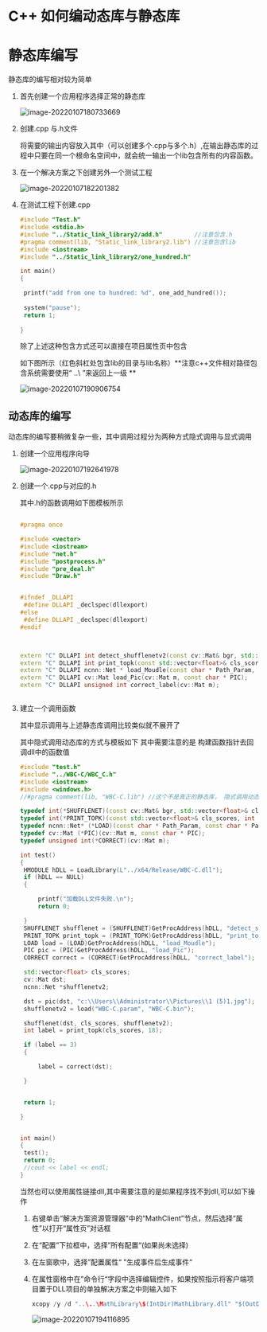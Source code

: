 # C++ 如何编动态库与静态库



# 静态库编写

静态库的编写相对较为简单

1. 首先创建一个应用程序选择正常的静态库

   ![image-20220107180733669](C:\Users\Administrator\AppData\Roaming\Typora\typora-user-images\image-20220107180733669.png)

2. 创建.cpp 与.h文件

   将需要的输出内容放入其中（可以创建多个.cpp与多个.h）,在输出静态库的过程中只要在同一个根命名空间中，就会统一输出一个lib包含所有的内容函数。

3. 在一个解决方案之下创建另外一个测试工程

   ![image-20220107182201382](C:\Users\Administrator\AppData\Roaming\Typora\typora-user-images\image-20220107182201382.png)

4. 在测试工程下创建.cpp

   ```c++
   #include "Test.h"
   #include <stdio.h>
   #include "../Static_link_library2/add.h"         //注意包含.h
   #pragma comment(lib, "Static_link_library2.lib") //注意包含lib
   #include <iostream>
   #include "../Static_link_library2/one_hundred.h"
   
   int main()
   {
   
   	printf("add from one to hundred: %d", one_add_hundred());
   		
   	system("pause");
   	return 1;
   	
   }
   
   
   ```

   除了上述这种包含方式还可以直接在项目属性页中包含

   如下图所示（红色斜杠处包含lib的目录与lib名称）**注意c++文件相对路径包含系统需要使用“ ..\ ”来返回上一级 **

   ![image-20220107190906754](C:\Users\Administrator\AppData\Roaming\Typora\typora-user-images\image-20220107190906754.png)



## 动态库的编写

动态库的编写要稍微复杂一些，其中调用过程分为两种方式隐式调用与显式调用

1. 创建一个应用程序向导

   ![image-20220107192641978](C:\Users\Administrator\AppData\Roaming\Typora\typora-user-images\image-20220107192641978.png)



2. 创建一个.cpp与对应的.h

   其中.h的函数调用如下图模板所示

   ```c++
   
   #pragma once
   
   #include <vector>
   #include <iostream>
   #include "net.h"
   #include "postprocess.h"
   #include "pre_deal.h"
   #include "Draw.h"
   
   
   #ifndef _DLLAPI
   	#define DLLAPI _declspec(dllexport)
   #else
   	#define DLLAPI _declspec(dllexport)
   #endif
   
   
   
   extern "C" DLLAPI int detect_shufflenetv2(const cv::Mat& bgr, std::vector<float>& cls_scores, ncnn::Net *shufflenetv2);
   extern "C" DLLAPI int print_topk(const std::vector<float>& cls_scores, int topk);
   extern "C" DLLAPI ncnn::Net * load_Moudle(const char * Path_Param, const char * Path_Bin);
   extern "C" DLLAPI cv::Mat load_Pic(cv::Mat m, const char * PIC);
   extern "C" DLLAPI unsigned int correct_label(cv::Mat m);
   
   
   
   ```

   

3. 建立一个调用函数

   其中显示调用与上述静态库调用比较类似就不展开了

   其中隐式调用动态库的方式与模板如下 其中需要注意的是 构建函数指针去回调dll中的函数值

   ```c++
   #include "test.h"
   #include "../WBC-C/WBC_C.h"
   #include <iostream>
   #include <windows.h>
   //#pragma comment(lib, "WBC-C.lib") //这个不是真正的静态库， 隐式调用动态库
   
   typedef int(*SHUFFLENET)(const cv::Mat& bgr, std::vector<float>& cls_scores, ncnn::Net *shufflenetv2);
   typedef int(*PRINT_TOPK)(const std::vector<float>& cls_scores, int topk);
   typedef ncnn::Net* (*LOAD)(const char * Path_Param, const char * Path_Bin);
   typedef cv::Mat (*PIC)(cv::Mat m, const char * PIC);
   typedef unsigned int(*CORRECT)(cv::Mat m);
   
   int test()
   {
   	HMODULE hDLL = LoadLibrary(L"../x64/Release/WBC-C.dll");
   	if (hDLL == NULL)
   	{
   
   		printf("加载DLL文件失败.\n");
   		return 0;
   
   	}
   	SHUFFLENET shufflenet = (SHUFFLENET)GetProcAddress(hDLL, "detect_shufflenetv2");
   	PRINT_TOPK print_topk = (PRINT_TOPK)GetProcAddress(hDLL, "print_topk");
   	LOAD load = (LOAD)GetProcAddress(hDLL, "load_Moudle");
   	PIC pic = (PIC)GetProcAddress(hDLL, "load_Pic");
   	CORRECT correct = (CORRECT)GetProcAddress(hDLL, "correct_label");
   
   	std::vector<float> cls_scores;
   	cv::Mat dst;
   	ncnn::Net *shufflenetv2;
   
   	dst = pic(dst, "c:\\Users\\Administrator\\Pictures\\1 (5)1.jpg");
   	shufflenetv2 = load("WBC-C.param", "WBC-C.bin");
   
   	shufflenet(dst, cls_scores, shufflenetv2);
   	int label = print_topk(cls_scores, 18);
   
   	if (label == 3)
   	{
   
   		label = correct(dst);
   
   	}
   
   
   	return 1;
   
   }
   
   
   int main()
   {
   	test();
   	return 0;
   	//cout << label << endl;
   }
   ```

   当然也可以使用属性链接dll,其中需要注意的是如果程序找不到dll,可以如下操作

   1. 右键单击“解决方案资源管理器”中的“MathClient”节点，然后选择“属性”以打开“属性页”对话框
   2. 在“配置”下拉框中，选择”所有配置“(如果尚未选择)

   3. 在左窗歌中，选择”配置属性“ ”生成事件后生成事件“

   4. 在属性窗格中在”命令行“字段中选择编辑控件，如果按照指示将客户端项目置于DLL项目的单独解决方案之中则输入如下

      ```c++
      xcopy /y /d "..\..\MathLibrary\$(IntDir)MathLibrary.dll" "$(OutDir)"
      ```

      ![image-20220107194116895](C:\Users\Administrator\AppData\Roaming\Typora\typora-user-images\image-20220107194116895.png)

